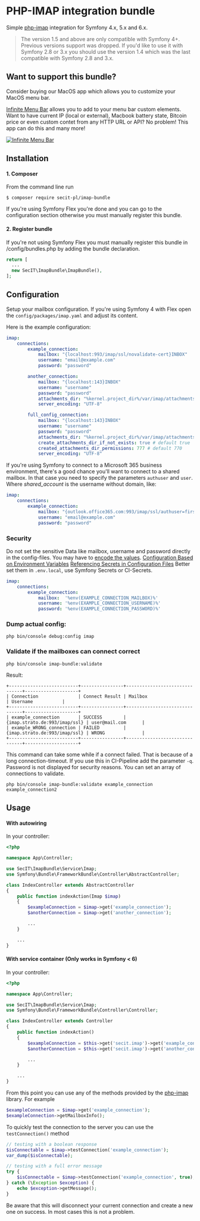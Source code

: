 # PHP-IMAP integration bundle

Simple [php-imap](https://github.com/barbushin/php-imap) integration for Symfony 4.x, 5.x and 6.x.

> The version 1.5 and above are only compatible with Symfony 4+. Previous versions support was dropped. If you'd like to use it with Symfony 2.8 or 3.x you should use the version 1.4 which was the last compatible with Symfony 2.8 and 3.x. 

## Want to support this bundle?

Consider buying our MacOS app which allows you to customize your MacOS menu bar. 

[Infinite Menu Bar](https://infinitemenubar.com/appstore/github-imap-bundle) allows you to add to your menu bar custom elements. Want to have current IP (local or external), Macbook battery state, Bitcoin price or even custom contet from any HTTP URL or API? No problem! This app can do this and many more!

[![Infinite Menu Bar](https://infinitemenubar.com/assets/icon-100.jpg)](https://infinitemenubar.com/appstore/github-imap-bundle)

## Installation

#### 1. Composer
From the command line run

```
$ composer require secit-pl/imap-bundle
```

If you're using Symfony Flex you're done and you can go to the configuration section otherwise you must manually register this bundle.

#### 2. Register bundle

If you're not using Symfony Flex you must manually register this bundle in /config/bundles.php by adding the bundle declaration. 

```php
return [
  ...
  new SecIT\ImapBundle\ImapBundle(),
];
```

## Configuration

Setup your mailbox configuration.
If you're using Symfony 4 with Flex open the `config/packages/imap.yaml` and adjust its content.

Here is the example configuration:

```yaml
imap:
    connections:
        example_connection:
            mailbox: "{localhost:993/imap/ssl/novalidate-cert}INBOX"
            username: "email@example.com"
            password: "password"

        another_connection:
            mailbox: "{localhost:143}INBOX"
            username: "username"
            password: "password"
            attachments_dir: "%kernel.project_dir%/var/imap/attachments"
            server_encoding: "UTF-8"

        full_config_connection:
            mailbox: "{localhost:143}INBOX"
            username: "username"
            password: "password"
            attachments_dir: "%kernel.project_dir%/var/imap/attachments"
            create_attachments_dir_if_not_exists: true # default true
            created_attachments_dir_permissions: 777 # default 770
            server_encoding: "UTF-8"
```

If you're using Symfony to connect to a Microsoft 365 business environment, there's a good chance you'll want to connect to a shared mailbox. 
In that case you need to specify the parameters ```authuser``` and ```user```. 
Where *shared_account* is the username without domain, like:

```yaml
imap:
    connections:
        example_connection:
            mailbox: "{outlook.office365.com:993/imap/ssl/authuser=first.last@example.com/user=shared_account}Root/Folder"
            username: "email@example.com"
            password: "password"
```

### Security

Do not set the sensitive Data like mailbox, username and password directly in the config-files. You may have to [encode the values](https://symfony.com/doc/current/doctrine.html#configuring-the-database).
[Configuration Based on Environment Variables](https://symfony.com/doc/current/configuration.html#configuration-based-on-environment-variables)
[Referencing Secrets in Configuration Files](https://symfony.com/doc/current/configuration/secrets.html#referencing-secrets-in-configuration-files)
Better set them in ```.env.local```, use Symfony Secrets or CI-Secrets.

```yaml
imap:
    connections:
        example_connection:
            mailbox:  '%env(EXAMPLE_CONNECTION_MAILBOX)%'
            username: '%env(EXAMPLE_CONNECTION_USERNAME)%'
            password: '%env(EXAMPLE_CONNECTION_PASSWORD)%'
```

### Dump actual config:

```
php bin/console debug:config imap
```

### Validate if the mailboxes can connect correct

```
php bin/console imap-bundle:validate
```

Result:
```
+--------------------------+----------------+-------------------------------+--------------------+
| Connection               | Connect Result | Mailbox                       | Username           |
+--------------------------+----------------+-------------------------------+--------------------+
| example_connection       | SUCCESS        | {imap.strato.de:993/imap/ssl} | user@mail.com      |
| example_WRONG_connection | FAILED         | {imap.strato.de:993/imap/ssl} | WRONG              |
+--------------------------+----------------+-------------------------------+--------------------+
```

This command can take some while if a connect failed. That is because of a long connection-timeout.
If you use this in CI-Pipeline add the parameter `-q`.
Password is not displayed for security reasons.
You can set an array of connections to validate.

```
php bin/console imap-bundle:validate example_connection example_connection2
```

## Usage
#### With autowiring
In your controller:

```php
<?php

namespace App\Controller;

use SecIT\ImapBundle\Service\Imap;
use Symfony\Bundle\FrameworkBundle\Controller\AbstractController;

class IndexController extends AbstractController
{
    public function indexAction(Imap $imap)
    {
        $exampleConnection = $imap->get('example_connection');
        $anotherConnection = $imap->get('another_connection');

        ...
    }

    ...
}

```

#### With service container (Only works in Symfony < 6)
In your controller:

```php
<?php

namespace App\Controller;

use SecIT\ImapBundle\Service\Imap;
use Symfony\Bundle\FrameworkBundle\Controller\Controller;

class IndexController extends Controller
{
    public function indexAction()
    {
        $exampleConnection = $this->get('secit.imap')->get('example_connection');
        $anotherConnection = $this->get('secit.imap')->get('another_connection');

        ...
    }

    ...
}

```

From this point you can use any of the methods provided by the [php-imap](https://github.com/barbushin/php-imap) library. For example


```php
$exampleConnection = $imap->get('example_connection');
$exampleConnection->getMailboxInfo();
```

To quickly test the connection to the server you can use the `testConnection()` method

```php
// testing with a boolean response
$isConnectable = $imap->testConnection('example_connection');
var_dump($isConnectable);

// testing with a full error message
try {
    $isConnectable = $imap->testConnection('example_connection', true);
} catch (\Exception $exception) {
    echo $exception->getMessage();
}
```

Be aware that this will disconnect your current connection and create a new one on success. In most cases this is not a problem.
